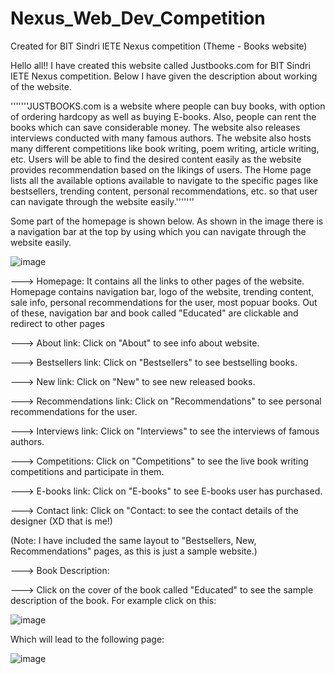 # Nexus_Web_Dev_Competition
Created for BIT Sindri IETE Nexus competition (Theme - Books website)


Hello all!!
I have created this website called Justbooks.com for BIT Sindri IETE Nexus competition. Below I have given the description about working of the website.

'''''''JUSTBOOKS.com is a website where people can buy books, with option of ordering hardcopy as well as buying E-books.
Also, people can rent the books which can save considerable money. The website also releases interviews conducted with many famous authors. 
The website also hosts many different competitions like book writing, poem writing, article writing, etc. 
Users will be able to find the desired content easily as the website provides recommendation based on the likings of users. 
The Home page lists all the available options available to navigate to the specific pages like bestsellers, trending content, personal recommendations, etc.
so that user can navigate through the website easily.'''''''


Some part of the homepage is shown below. As shown in the image there is a navigation bar at the top by using which you can navigate through the website easily.

![image](https://user-images.githubusercontent.com/68283511/127315167-8c5a343a-9087-4e86-adab-9d66f5b6405c.png)

---> Homepage: It contains all the links to other pages of the website. Homepage contains navigation bar, logo of the website, trending content, sale info, personal recommendations for the user, most popuar books. Out of these, navigation bar and book called "Educated" are clickable and redirect to other pages

---> About link: Click on "About" to see info about website.

---> Bestsellers link: Click on "Bestsellers" to see bestselling books.

---> New link: Click on "New" to see new released books.

---> Recommendations link: Click on "Recommendations" to see personal recommendations for the user.

---> Interviews link: Click on "Interviews" to see the interviews of famous authors.

---> Competitions: Click on "Competitions" to see the live book writing competitions and participate in them.

---> E-books link: Click on "E-books" to see E-books user has purchased.

---> Contact link: Click on "Contact: to see the contact details of the designer (XD that is me!)

(Note: I have included the same layout to "Bestsellers, New, Recommendations" pages, as this is just a sample website.)

---> Book Description: 

  ---> Click on the cover of the book called "Educated" to see the sample description of the book.
  For example click on this: 
  
  ![image](https://user-images.githubusercontent.com/68283511/127316689-9ddac01f-77e4-4060-9f87-2a46d9ddc01e.png)

  Which will lead to the following page:
  
  ![image](https://user-images.githubusercontent.com/68283511/127316825-836982b8-dc74-4d19-952d-58e3690663c9.png)



